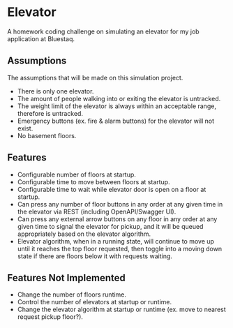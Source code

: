 # Elevator
A homework coding challenge on simulating an elevator for my job application at Bluestaq.

## Assumptions
The assumptions that will be made on this simulation project.
- There is only one elevator.
- The amount of people walking into or exiting the elevator is untracked.
- The weight limit of the elevator is always within an acceptable range, therefore is untracked.
- Emergency buttons (ex. fire & alarm buttons) for the elevator will not exist.
- No basement floors.

## Features
- Configurable number of floors at startup.
- Configurable time to move between floors at startup.
- Configurable time to wait while elevator door is open on a floor at startup.
- Can press any number of floor buttons in any order at any given time in the elevator via REST (including OpenAPI/Swagger UI).
- Can press any external arrow buttons on any floor in any order at any given time to signal the elevator for pickup, 
and it will be queued appropriately based on the elevator algorithm.
- Elevator algorithm, when in a running state, will continue to move up until it reaches the top floor requested, then toggle
into a moving down state if there are floors below it with requests waiting.

## Features Not Implemented
- Change the number of floors runtime.
- Control the number of elevators at startup or runtime.
- Change the elevator algorithm at startup or runtime (ex. move to nearest request pickup floor?).